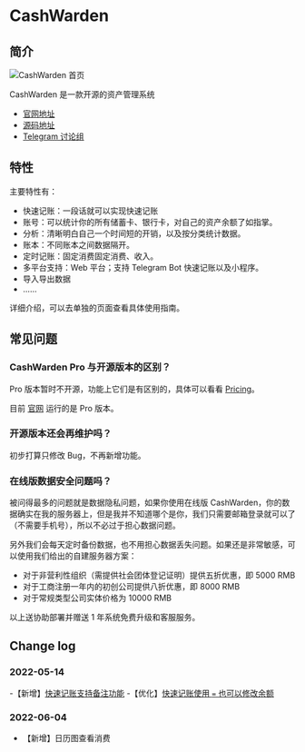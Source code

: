 # CashWarden

## 简介

![CashWarden 首页](https://blog-1251237404.cos.ap-guangzhou.myqcloud.com/20211018mFoYxP.png)

CashWarden 是一款开源的资产管理系统

- [官网地址](https://cashwarden.com)
- [源码地址](https://github.com/cashwarden)
- [Telegram 讨论组](https://t.me/cashwarden)

## 特性

主要特性有：

- 快速记账：一段话就可以实现快速记账
- 账号：可以统计你的所有储蓄卡、银行卡，对自己的资产余额了如指掌。
- 分析：清晰明白自己一个时间短的开销，以及按分类统计数据。
- 账本：不同账本之间数据隔开。
- 定时记账：固定消费固定消费、收入。
- 多平台支持：Web 平台；支持 Telegram Bot 快速记账以及小程序。
- 导入导出数据
- ……

详细介绍，可以去单独的页面查看具体使用指南。


## 常见问题

### CashWarden Pro 与开源版本的区别？

Pro 版本暂时不开源，功能上它们是有区别的，具体可以看看 [Pricing](https://cashwarden.com/#/pricing/index)。

目前 [官网](https://cashwarden.com) 运行的是 Pro 版本。

### 开源版本还会再维护吗？

初步打算只修改 Bug，不再新增功能。


### 在线版数据安全问题吗？

被问得最多的问题就是数据隐私问题，如果你使用在线版 CashWarden，你的数据确实在我的服务器上，但是我并不知道哪个是你，我们只需要邮箱登录就可以了（不需要手机号），所以不必过于担心数据问题。

另外我们会每天定时备份数据，也不用担心数据丢失问题。如果还是非常敏感，可以使用我们给出的自建服务器方案：

- 对于非营利性组织（需提供社会团体登记证明）提供五折优惠，即 5000 RMB
- 对于工商注册一年内的初创公司提供八折优惠，即 8000 RMB
- 对于常规类型公司实体价格为 10000 RMB

以上送协助部署并赠送 1 年系统免费升级和客服服务。

## Change log

### 2022-05-14

-【新增】[快速记账支持备注功能](/feature/quick-record#%E5%A4%87%E6%B3%A8)
-【优化】[快速记账使用 `=` 也可以修改余额](/feature/quick-update-balance)


### 2022-06-04

- 【新增】日历图查看消费